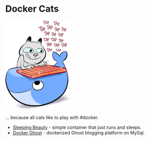 # Docker Cats

![](dockercat.png)

... because all cats like to play with #docker.

+ [Sleeping Beauty](sleeping-beauty/README.md) - simple container that just runs and sleeps.
+ [Docker Ghost](docker-ghost/README.md) - dockerized Ghost blogging platform on MySql.
